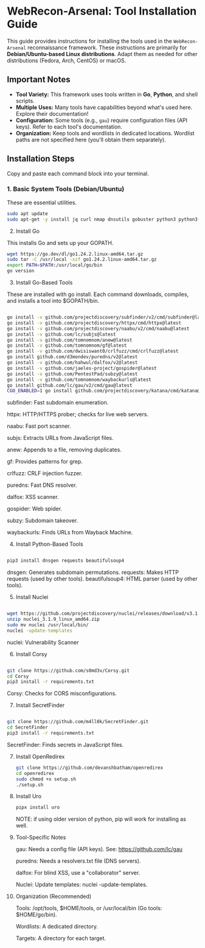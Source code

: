 # WebRecon-Arsenal: Tool Installation Guide

This guide provides instructions for installing the tools used in the `WebRecon-Arsenal` reconnaissance framework. These instructions are primarily for **Debian/Ubuntu-based Linux distributions**. Adapt them as needed for other distributions (Fedora, Arch, CentOS) or macOS.

## Important Notes

* **Tool Variety:** This framework uses tools written in **Go**, **Python**, and shell scripts.
* **Multiple Uses:** Many tools have capabilities beyond what's used here. Explore their documentation!
* **Configuration:** Some tools (e.g., `gau`) require configuration files (API keys). Refer to each tool's documentation.
* **Organization:** Keep tools and wordlists in dedicated locations. Wordlist paths are not specified here (you'll obtain them separately).

## Installation Steps

Copy and paste each command block into your terminal.

### 1. Basic System Tools (Debian/Ubuntu)

These are essential utilities.

```bash
sudo apt update
sudo apt-get -y install jq curl nmap dnsutils gobuster python3 python3-pip git massdns
```
2. Install Go

This installs Go and sets up your GOPATH.
```bash
wget https://go.dev/dl/go1.24.2.linux-amd64.tar.gz
sudo tar -C /usr/local -xzf go1.24.2.linux-amd64.tar.gz
export PATH=$PATH:/usr/local/go/bin
go version
```
3. Install Go-Based Tools

These are installed with go install. Each command downloads, compiles, and installs a tool into $GOPATH/bin.
```bash

go install -v github.com/projectdiscovery/subfinder/v2/cmd/subfinder@latest
go install -v github.com/projectdiscovery/httpx/cmd/httpx@latest
go install -v github.com/projectdiscovery/naabu/v2/cmd/naabu@latest
go install -v github.com/lc/subjs@latest
go install -v github.com/tomnomnom/anew@latest
go install -v github.com/tomnomnom/gf@latest
go install -v github.com/dwisiswant0/crlfuzz/cmd/crlfuzz@latest
go install github.com/d3mondev/puredns/v2@latest
go install -v github.com/hahwul/dalfox/v2@latest
go install -v github.com/jaeles-project/gospider@latest
go install -v github.com/PentestPad/subzy@latest
go install -v github.com/tomnomnom/waybackurls@latest
go install github.com/lc/gau/v2/cmd/gau@latest
CGO_ENABLED=1 go install github.com/projectdiscovery/katana/cmd/katana@latest
```
  subfinder: Fast subdomain enumeration.
  
  httpx: HTTP/HTTPS prober; checks for live web servers.
  
  naabu: Fast port scanner.
  
  subjs: Extracts URLs from JavaScript files.
  
  anew: Appends to a file, removing duplicates.
  
  gf: Provides patterns for grep.
  
  crlfuzz: CRLF injection fuzzer.
  
  puredns: Fast DNS resolver.
  
  dalfox: XSS scanner.
  
  gospider: Web spider.
  
  subzy: Subdomain takeover.
  
  waybackurls: Finds URLs from Wayback Machine.
  
  

4. Install Python-Based Tools
```bash

pip3 install dnsgen requests beautifulsoup4 
```
  dnsgen: Generates subdomain permutations.
  requests: Makes HTTP requests (used by other tools).
  beautifulsoup4: HTML parser (used by other tools).

5. Install Nuclei
```bash

wget https://github.com/projectdiscovery/nuclei/releases/download/v3.1.9/nuclei_3.1.9_linux_amd64.zip # Check for newest
unzip nuclei_3.1.9_linux_amd64.zip
sudo mv nuclei /usr/local/bin/
nuclei -update-templates
```
  nuclei: Vulnerability Scanner

6. Install Corsy
```bash

git clone https://github.com/s0md3v/Corsy.git
cd Corsy
pip3 install -r requirements.txt
```
  Corsy: Checks for CORS misconfigurations.

7. Install SecretFinder
```bash

git clone https://github.com/m4ll0k/SecretFinder.git
cd SecretFinder
pip3 install -r requirements.txt
```
  SecretFinder: Finds secrets in JavaScript files.

7. Install OpenRedirex
   ```bash
   git clone https://github.com/devanshbatham/openredirex
   cd openredirex
   sudo chmod +x setup.sh
   ./setup.sh
   ```
8. Install Uro
   ```bash
   pipx install uro
   ```
   NOTE: if using older version of python, pip will work for installing as well.
   
9. Tool-Specific Notes

    gau: Needs a config file (API keys). See: https://github.com/lc/gau
   
    puredns: Needs a resolvers.txt file (DNS servers).
   
    dalfox: For blind XSS, use a "collaborator" server.
   
    Nuclei: Update templates: nuclei -update-templates.
   

10. Organization (Recommended)

    Tools: /opt/tools, $HOME/tools, or /usr/local/bin (Go tools: $HOME/go/bin).
    
    Wordlists: A dedicated directory.
    
    Targets: A directory for each target.
    
